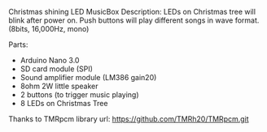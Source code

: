 
Christmas shining LED MusicBox
Description: LEDs on Christmas tree will blink after power on.
Push buttons will play different songs in wave format.(8bits, 16,000Hz, mono) 

Parts:
- Arduino Nano 3.0
- SD card module (SPI)
- Sound amplifier module (LM386 gain20)
- 8ohm 2W little speaker
- 2 buttons (to trigger music playing)
- 8 LEDs on Christmas Tree

Thanks to TMRpcm library
url: https://github.com/TMRh20/TMRpcm.git
